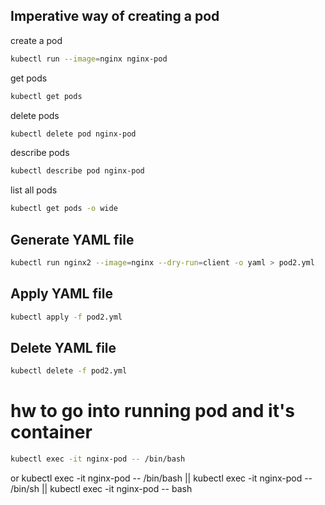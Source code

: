 

## Imperative way of creating a pod

create a pod
```bash
kubectl run --image=nginx nginx-pod
```

get pods
```bash
kubectl get pods
```

delete pods
```bash
kubectl delete pod nginx-pod
```

describe pods
```bash
kubectl describe pod nginx-pod
```

list all pods
```bash
kubectl get pods -o wide
```




## Generate YAML file
```bash
kubectl run nginx2 --image=nginx --dry-run=client -o yaml > pod2.yml
```

## Apply YAML file
```bash
kubectl apply -f pod2.yml
```

## Delete YAML file
```bash
kubectl delete -f pod2.yml
``` 


# hw to go into running pod and it's container
```bash
kubectl exec -it nginx-pod -- /bin/bash
```

or
kubectl exec -it nginx-pod -- /bin/bash || kubectl exec -it nginx-pod -- /bin/sh || kubectl exec -it nginx-pod -- bash

